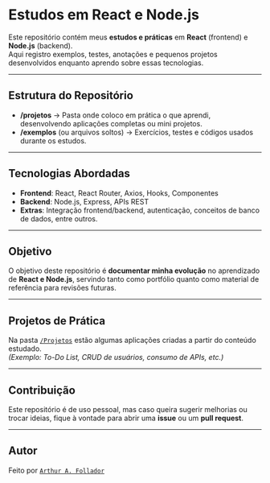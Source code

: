# Estudos em React e Node.js

Este repositório contém meus **estudos e práticas** em **React** (frontend) e **Node.js** (backend).  
Aqui registro exemplos, testes, anotações e pequenos projetos desenvolvidos enquanto aprendo sobre essas tecnologias.

---

## Estrutura do Repositório
- **/projetos** → Pasta onde coloco em prática o que aprendi, desenvolvendo aplicações completas ou mini projetos.  
- **/exemplos** (ou arquivos soltos) → Exercícios, testes e códigos usados durante os estudos.  

---

## Tecnologias Abordadas
- **Frontend**: React, React Router, Axios, Hooks, Componentes  
- **Backend**: Node.js, Express, APIs REST  
- **Extras**: Integração frontend/backend, autenticação, conceitos de banco de dados, entre outros.  

---

## Objetivo
O objetivo deste repositório é **documentar minha evolução** no aprendizado de **React e Node.js**, servindo tanto como portfólio quanto como material de referência para revisões futuras.  

---

## Projetos de Prática
Na pasta [`/Projetos`](./Projetos) estão algumas aplicações criadas a partir do conteúdo estudado.  
*(Exemplo: To-Do List, CRUD de usuários, consumo de APIs, etc.)*  

---

## Contribuição
Este repositório é de uso pessoal, mas caso queira sugerir melhorias ou trocar ideias, fique à vontade para abrir uma **issue** ou um **pull request**.  

---

## Autor
Feito por [`Arthur A. Follador`](https://github.com/ArthurAngeloFollador)
